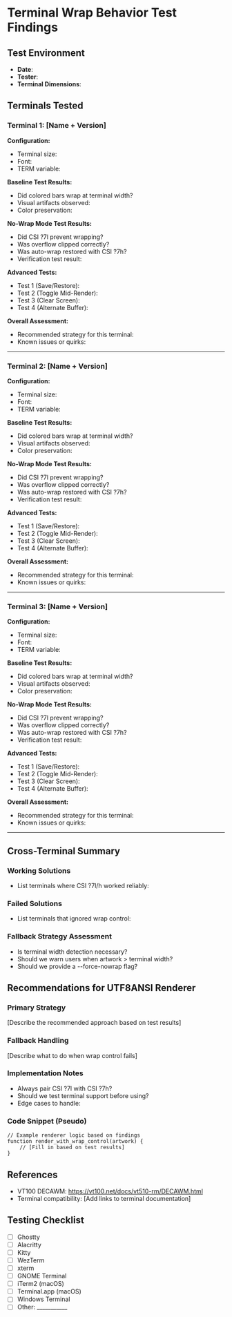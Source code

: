 # Terminal Wrap Behavior Test Findings

## Test Environment

- **Date**: 
- **Tester**: 
- **Terminal Dimensions**: 

## Terminals Tested

### Terminal 1: [Name + Version]

**Configuration:**
- Terminal size: 
- Font: 
- TERM variable: 

**Baseline Test Results:**
- Did colored bars wrap at terminal width? 
- Visual artifacts observed: 
- Color preservation: 

**No-Wrap Mode Test Results:**
- Did CSI ?7l prevent wrapping? 
- Was overflow clipped correctly? 
- Was auto-wrap restored with CSI ?7h? 
- Verification test result: 

**Advanced Tests:**
- Test 1 (Save/Restore): 
- Test 2 (Toggle Mid-Render): 
- Test 3 (Clear Screen): 
- Test 4 (Alternate Buffer): 

**Overall Assessment:**
- Recommended strategy for this terminal: 
- Known issues or quirks: 

---

### Terminal 2: [Name + Version]

**Configuration:**
- Terminal size: 
- Font: 
- TERM variable: 

**Baseline Test Results:**
- Did colored bars wrap at terminal width? 
- Visual artifacts observed: 
- Color preservation: 

**No-Wrap Mode Test Results:**
- Did CSI ?7l prevent wrapping? 
- Was overflow clipped correctly? 
- Was auto-wrap restored with CSI ?7h? 
- Verification test result: 

**Advanced Tests:**
- Test 1 (Save/Restore): 
- Test 2 (Toggle Mid-Render): 
- Test 3 (Clear Screen): 
- Test 4 (Alternate Buffer): 

**Overall Assessment:**
- Recommended strategy for this terminal: 
- Known issues or quirks: 

---

### Terminal 3: [Name + Version]

**Configuration:**
- Terminal size: 
- Font: 
- TERM variable: 

**Baseline Test Results:**
- Did colored bars wrap at terminal width? 
- Visual artifacts observed: 
- Color preservation: 

**No-Wrap Mode Test Results:**
- Did CSI ?7l prevent wrapping? 
- Was overflow clipped correctly? 
- Was auto-wrap restored with CSI ?7h? 
- Verification test result: 

**Advanced Tests:**
- Test 1 (Save/Restore): 
- Test 2 (Toggle Mid-Render): 
- Test 3 (Clear Screen): 
- Test 4 (Alternate Buffer): 

**Overall Assessment:**
- Recommended strategy for this terminal: 
- Known issues or quirks: 

---

## Cross-Terminal Summary

### Working Solutions
- List terminals where CSI ?7l/h worked reliably:

### Failed Solutions
- List terminals that ignored wrap control:

### Fallback Strategy Assessment
- Is terminal width detection necessary? 
- Should we warn users when artwork > terminal width? 
- Should we provide a --force-nowrap flag? 

## Recommendations for UTF8ANSI Renderer

### Primary Strategy
[Describe the recommended approach based on test results]

### Fallback Handling
[Describe what to do when wrap control fails]

### Implementation Notes
- Always pair CSI ?7l with CSI ?7h? 
- Should we test terminal support before using? 
- Edge cases to handle: 

### Code Snippet (Pseudo)
```
// Example renderer logic based on findings
function render_with_wrap_control(artwork) {
    // [Fill in based on test results]
}
```

## References
- VT100 DECAWM: https://vt100.net/docs/vt510-rm/DECAWM.html
- Terminal compatibility: [Add links to terminal documentation]

## Testing Checklist
- [ ] Ghostty
- [ ] Alacritty  
- [ ] Kitty
- [ ] WezTerm
- [ ] xterm
- [ ] GNOME Terminal
- [ ] iTerm2 (macOS)
- [ ] Terminal.app (macOS)
- [ ] Windows Terminal
- [ ] Other: ___________

